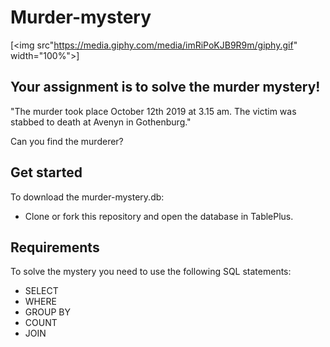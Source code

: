 # Murder-mystery

[<img src"https://media.giphy.com/media/imRiPoKJB9R9m/giphy.gif" width="100%">]

## Your assignment is to solve the murder mystery!

"The murder took place October 12th 2019 at 3.15 am. The victim was stabbed to death at Avenyn in Gothenburg."

Can you find the murderer?

## Get started
To download the murder-mystery.db:
- Clone or fork this repository and open the database in TablePlus.

## Requirements
To solve the mystery you need to use the following SQL statements:
- SELECT
- WHERE
- GROUP BY 
- COUNT
- JOIN